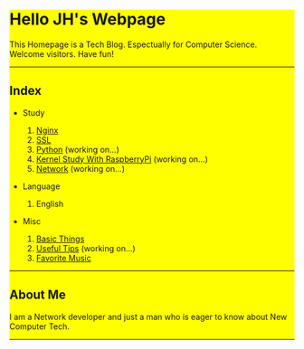 <link rel="shortcut icon" type="image/x-icon" href="https://shlomo90.github.io/favicon/favicon.ico">
<link rel="stylesheet" type="text/css" media="all" href="https://shlomo90.github.io/homepage.css" />

<div style="background-color:yellow">

# Hello JH's Webpage

This Homepage is a Tech Blog. Espectually for Computer Science.  
Welcome visitors. Have fun!

---



## Index

* Study
	1. [Nginx](nginx.md)
    2. [SSL](ssl/ssl.md)
    3. [Python](python.md) (working on...)
    4. [Kernel Study With RaspberryPi](/kernel_raspberry/kernel_study.md) (working on...)
    5. [Network](network.md) (working on...)
* Language
	1. English

* Misc
	1. [Basic Things](basic.md)
	2. [Useful Tips](tips.md) (working on...)
	3. [Favorite Music](music.md)

---

## About Me

I am a Network developer and just a man who is eager to know about New Computer Tech.  

---

</div>
